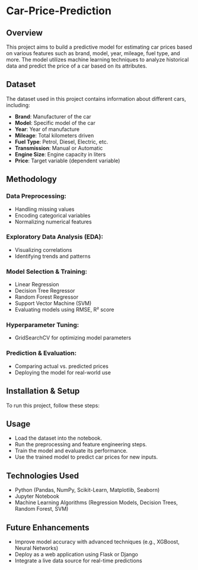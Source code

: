 # Car-Price-Prediction

## Overview
This project aims to build a predictive model for estimating car prices based on various features such as brand, model, year, mileage, fuel type, and more. The model utilizes machine learning techniques to analyze historical data and predict the price of a car based on its attributes.

## Dataset
The dataset used in this project contains information about different cars, including:

- **Brand**: Manufacturer of the car
- **Model**: Specific model of the car
- **Year**: Year of manufacture
- **Mileage**: Total kilometers driven
- **Fuel Type**: Petrol, Diesel, Electric, etc.
- **Transmission**: Manual or Automatic
- **Engine Size**: Engine capacity in liters
- **Price**: Target variable (dependent variable)

## Methodology

### Data Preprocessing:
- Handling missing values
- Encoding categorical variables
- Normalizing numerical features

### Exploratory Data Analysis (EDA):
- Visualizing correlations
- Identifying trends and patterns

### Model Selection & Training:
- Linear Regression
- Decision Tree Regressor
- Random Forest Regressor
- Support Vector Machine (SVM)
- Evaluating models using RMSE, R² score

### Hyperparameter Tuning:
- GridSearchCV for optimizing model parameters

### Prediction & Evaluation:
- Comparing actual vs. predicted prices
- Deploying the model for real-world use

## Installation & Setup
To run this project, follow these steps:

## Usage

- Load the dataset into the notebook.
- Run the preprocessing and feature engineering steps.
- Train the model and evaluate its performance.
- Use the trained model to predict car prices for new inputs.

## Technologies Used

- Python (Pandas, NumPy, Scikit-Learn, Matplotlib, Seaborn)
- Jupyter Notebook
- Machine Learning Algorithms (Regression Models, Decision Trees, Random Forest, SVM)

## Future Enhancements

- Improve model accuracy with advanced techniques (e.g., XGBoost, Neural Networks)
- Deploy as a web application using Flask or Django
- Integrate a live data source for real-time predictions
